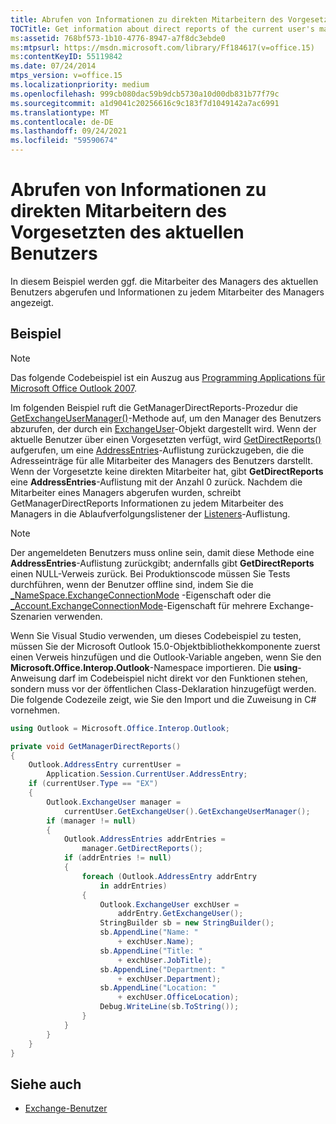 ```yaml
---
title: Abrufen von Informationen zu direkten Mitarbeitern des Vorgesetzten des aktuellen Benutzers
TOCTitle: Get information about direct reports of the current user's manager
ms:assetid: 768bf573-1b10-4776-8947-a7f8dc3ebde0
ms:mtpsurl: https://msdn.microsoft.com/library/Ff184617(v=office.15)
ms:contentKeyID: 55119842
ms.date: 07/24/2014
mtps_version: v=office.15
ms.localizationpriority: medium
ms.openlocfilehash: 999cb080dac59b9dcb5730a10d00db831b77f79c
ms.sourcegitcommit: a1d9041c20256616c9c183f7d1049142a7ac6991
ms.translationtype: MT
ms.contentlocale: de-DE
ms.lasthandoff: 09/24/2021
ms.locfileid: "59590674"
---
```

# <a name="get-information-about-direct-reports-of-the-current-users-manager"></a>Abrufen von Informationen zu direkten Mitarbeitern des Vorgesetzten des aktuellen Benutzers

In diesem Beispiel werden ggf. die Mitarbeiter des Managers des aktuellen Benutzers abgerufen und Informationen zu jedem Mitarbeiter des Managers angezeigt.

## <a name="example"></a>Beispiel

> [!NOTE] 
> Das folgende Codebeispiel ist ein Auszug aus [Programming Applications für Microsoft Office Outlook 2007](https://www.amazon.com/gp/product/0735622493?ie=UTF8&tag=msmsdn-20&linkCode=as2&camp=1789&creative=9325&creativeASIN=0735622493).

Im folgenden Beispiel ruft die GetManagerDirectReports-Prozedur die [GetExchangeUserManager()](https://msdn.microsoft.com/library/bb646656\(v=office.15\))-Methode auf, um den Manager des Benutzers abzurufen, der durch ein [ExchangeUser](https://msdn.microsoft.com/library/bb609574\(v=office.15\))-Objekt dargestellt wird. Wenn der aktuelle Benutzer über einen Vorgesetzten verfügt, wird [GetDirectReports()](https://msdn.microsoft.com/library/bb647204\(v=office.15\)) aufgerufen, um eine [AddressEntries](https://msdn.microsoft.com/library/bb647650\(v=office.15\))-Auflistung zurückzugeben, die die Adresseinträge für alle Mitarbeiter des Managers des Benutzers darstellt. Wenn der Vorgesetzte keine direkten Mitarbeiter hat, gibt **GetDirectReports** eine **AddressEntries**-Auflistung mit der Anzahl 0 zurück. Nachdem die Mitarbeiter eines Managers abgerufen wurden, schreibt GetManagerDirectReports Informationen zu jedem Mitarbeiter des Managers in die Ablaufverfolgungslistener der [Listeners](https://msdn.microsoft.com/library/system.diagnostics.debug.listeners.aspx)-Auflistung.


> [!NOTE]
> Der angemeldeten Benutzers muss online sein, damit diese Methode eine **AddressEntries**-Auflistung zurückgibt; andernfalls gibt **GetDirectReports** einen NULL-Verweis zurück. Bei Produktionscode müssen Sie Tests durchführen, wenn der Benutzer offline sind, indem Sie die [\_NameSpace.ExchangeConnectionMode](https://msdn.microsoft.com/library/bb647638(v=office.15)) -Eigenschaft oder die [\_Account.ExchangeConnectionMode](https://msdn.microsoft.com/library/ff185249(v=office.15))-Eigenschaft für mehrere Exchange-Szenarien verwenden.

Wenn Sie Visual Studio verwenden, um dieses Codebeispiel zu testen, müssen Sie der Microsoft Outlook 15.0-Objektbibliothekkomponente zuerst einen Verweis hinzufügen und die Outlook-Variable angeben, wenn Sie den **Microsoft.Office.Interop.Outlook**-Namespace importieren. Die **using**-Anweisung darf im Codebeispiel nicht direkt vor den Funktionen stehen, sondern muss vor der öffentlichen Class-Deklaration hinzugefügt werden. Die folgende Codezeile zeigt, wie Sie den Import und die Zuweisung in C\# vornehmen.

```csharp
using Outlook = Microsoft.Office.Interop.Outlook;
```


```csharp
private void GetManagerDirectReports()
{
    Outlook.AddressEntry currentUser =
        Application.Session.CurrentUser.AddressEntry;
    if (currentUser.Type == "EX")
    {
        Outlook.ExchangeUser manager =
            currentUser.GetExchangeUser().GetExchangeUserManager();
        if (manager != null)
        {
            Outlook.AddressEntries addrEntries =
                manager.GetDirectReports();
            if (addrEntries != null)
            {
                foreach (Outlook.AddressEntry addrEntry
                    in addrEntries)
                {
                    Outlook.ExchangeUser exchUser =
                        addrEntry.GetExchangeUser();
                    StringBuilder sb = new StringBuilder();
                    sb.AppendLine("Name: "
                        + exchUser.Name);
                    sb.AppendLine("Title: "
                        + exchUser.JobTitle);
                    sb.AppendLine("Department: "
                        + exchUser.Department);
                    sb.AppendLine("Location: "
                        + exchUser.OfficeLocation);
                    Debug.WriteLine(sb.ToString());
                }
            }
        }
    }
}
```

## <a name="see-also"></a>Siehe auch

- [Exchange-Benutzer](exchange-users.md)

